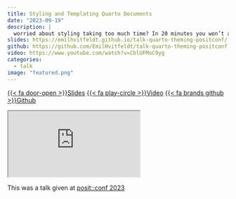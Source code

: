 ```yaml
---
title: Styling and Templating Quarto Documents
date: "2023-09-19"
description: |
  worried about styling taking too much time? In 20 minutes you won’t anymore!
slides: https://emilhvitfeldt.github.io/talk-quarto-theming-positconf/
github: https://github.com/EmilHvitfeldt/talk-quarto-theming-positconf
video: https://www.youtube.com/watch?v=CblUFMoC9yg
categories:
  - talk
image: "featured.png"
---
```






<a href="https://emilhvitfeldt.github.io/talk-quarto-theming-positconf/" class="listing-slides btn-links">{{< fa door-open >}}Slides<a>
<a href="https://www.youtube.com/watch?v=CblUFMoC9yg" class="listing-video btn-links">{{< fa play-circle >}}Video<a>
<a href="https://github.com/EmilHvitfeldt/talk-quarto-theming-positconf" class="listing-github btn-links">{{< fa brands github >}}Github<a>
      
<iframe class="slide-deck" src="https://emilhvitfeldt.github.io/talk-quarto-theming-positconf/"></iframe>
        

This was a talk given at [posit::conf 2023](https://posit.co/conference/)
